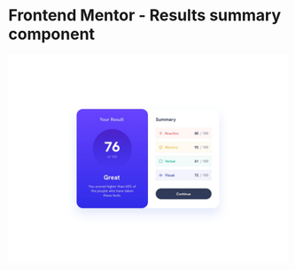 # Frontend Mentor - Results summary component

![Design preview for the Results summary component coding challenge](desktop-design.jpg)
